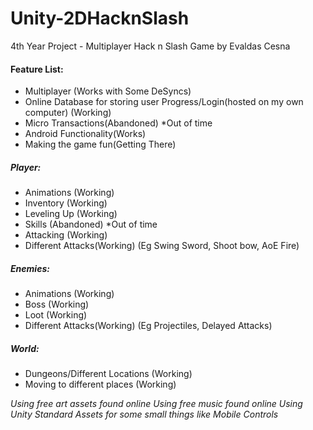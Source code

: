 # Unity-2DHacknSlash
4th Year Project - Multiplayer Hack n Slash Game by Evaldas Cesna

#### Feature List:
* Multiplayer (Works with Some DeSyncs)
* Online Database for storing user Progress/Login(hosted on my own computer) (Working)
* Micro Transactions(Abandoned) *Out of time
* Android Functionality(Works)
* Making the game fun(Getting There)

##### Player:
* Animations (Working)
* Inventory (Working)
* Leveling Up (Working)
* Skills (Abandoned) *Out of time
* Attacking (Working)
* Different Attacks(Working) (Eg Swing Sword, Shoot bow, AoE Fire)

##### Enemies:
* Animations (Working)
* Boss (Working)
* Loot (Working)
* Different Attacks(Working) (Eg Projectiles, Delayed Attacks)

##### World:
* Dungeons/Different Locations (Working)
* Moving to different places (Working)

*Using free art assets found online*
*Using free music found online*
*Using Unity Standard Assets for some small things like Mobile Controls*